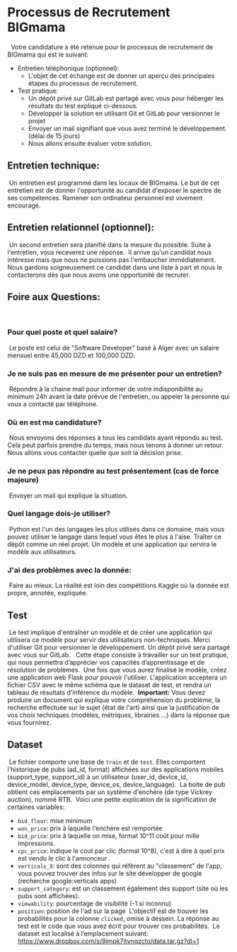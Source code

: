 # Processus de Recrutement BIGmama
​
​
Votre candidature a été retenue pour le processus de recrutement de
BIGmama qui est le suivant:
​
- Entretien téléphonique (optionnel):
  - L'objet de cet échange est de donner un aperçu des principales
    étapes du processus de recrutement.
​
- Test pratique:
  - Un dépôt privé sur GitLab est partagé avec vous pour héberger les résultats du test expliqué ci-dessous.
  - Développer la solution en utilisant Git et GitLab pour versionner le projet
  - Envoyer un mail signifiant que vous avez terminé le développement. (délai de 15 jours)
  - Nous allons ensuite évaluer votre solution.
​
## Entretien technique:
​
Un entretien est programmé dans les locaux de BIGmama. Le but de cet
entretien est de donner l'opportunité au candidat d'exposer le spèctre
de ses compétences. Ramener son ordinateur personnel est vivement encouragé.
​
## Entretien relationnel (optionnel):
​
Un second entretien sera planifié dans la mesure du possible. Suite à l'entretien,
vous receverez une réponse.
​
Il arrive qu'un candidat nous intéresse mais que nous ne puissions pas l'embaucher
immédiatement. Nous gardons soigneusement ce candidat dans une liste à part et nous
le contacterons dès que nous avons une opportunité de recruter.
​
​
## Foire aux Questions:
​
### Pour quel poste et quel salaire?
​
Le poste est celui de "Software Developer" basé à Alger avec un salaire mensuel entre 45,000 DZD et 100,000 DZD.
​
​
### Je ne suis pas en mesure de me présenter pour un entretien?
​
Répondre à la chaine mail pour informer de votre indisponibilité au
minimum 24h avant la date prévue de l'entretien, ou appeler la personne
qui vous a contacté par téléphone.
​
### Où en est ma candidature?
​
Nous envoyons des réponses à tous les candidats ayant répondu au test.
Cela peut parfois prendre du temps, mais nous tenons à donner un retour.
Nous allons vous contacter quelle que soit la décision prise.
​
### Je ne peux pas répondre au test présentement (cas de force majeure)
​
Envoyer un mail qui explique la situation.
​
### Quel langage dois-je utiliser?
​
Python est l'un des langages les plus utilisés dans ce domaine, mais
vous pouvez utiliser le langage dans lequel vous êtes le plus à l'aise.
​
Traîter ce dépôt comme un réel projet. Un modèle et une application qui servira
le modèle aux utilisateurs.
​
​
### J'ai des problèmes avec la donnée:
​
Faire au mieux. La réalité est loin des compétitions Kaggle où la donnée est propre, annotée, expliquée.
​
​
## Test
​
Le test implique d'entraîner un modèle et de créer une application qui utilisera ce modèle pour servir
 des utilisateurs non-techniques.
​
Merci d'utiliser Git pour versionner le développement. Un dépôt privé sera partagé avec vous sur GitLab.
​
​
Cette étape consiste à travailler sur un test pratique, qui nous
permettra d’apprécier vos capacités d’apprentissage et de résolution de
problèmes.
​
Une fois que vous aurez finalisé le modèle, créez une application web Flask pour pouvoir 
l'utiliser. L'application acceptera un fichier CSV avec le même schéma que le dataset de test,
 et rendra un tableau de résultats d'inférence du modèle.
​
**Important:** Vous devez produire un document qui explique votre compréhension du problème,
la recherche effectuée sur le sujet (état de l'art) ainsi que la justification de vos choix
 techniques (modèles, métriques, librairies ...) dans la réponse que vous
fournirez.
​
## Dataset
​
Le fichier comporte une base de `train` et de `test`. Elles comportent
l'historique de pubs (ad_id, format) affichées sur des applications
mobiles (support_type, support_id) à un utilisateur (user_id, device_id,
device_model, device_type, device_os, device_language).
​
La boite de pub obtient ces emplacements par un système d'enchère (de
type Vickrey auction), nommé RTB.
​
Voici une petite explication de la signification de certaines variables:
​
  - `bid_floor`: mise minimum
​
  - `won_price`: prix à laquelle l'enchère est remportée
​
  - `bid_price`: prix à laquelle on mise, format 10^11 coût pour mille
     impressions.
​
  - `cpc_price`: indique le cout par clic (format 10^8), c'est à dire à
    quel prix est vendu le clic à l'annonceur .
​
  - `verticals_X`: sont des colonnes qui réfèrent au "classement" de
     l'app, vous pouvez trouver des infos sur le site développer de
     google (recherche google:verticals apps)
​
  - `support_category`: est un classement également des support (site où
    les pubs sont affichées).
​
  - `viewability`: pourcentage de visibilité (-1 si inconnu)
​
  - `position`: position de l'ad sur la page
​
L'objectif est de trouver les probabilités pour la colonne `clicked`,
omise à dessein. La réponse au test est le code que vous avez écrit pour
trouver ces probabilités.
​
Le dataset est localisé à l’emplacement suivant:
​
https://www.dropbox.com/s/9jmpk7jtvnqzcto/data.tar.gz?dl=1